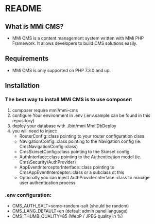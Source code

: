 # README
## What is MMi CMS?

* MMi CMS is a content management system written with MMi PHP Framework. It allows developers to build CMS solutions easily.

## Requirements
* MMi CMS is only supported on PHP 7.3.0 and up.

## Installation

### The best way to install MMi CMS is to use composer:

1. composer require mmi/mmi-cms
2. configure Your environment in .env (.env.sample can be found in this repository)
3. deploy your database with ./bin/mmi Mmi:DbDeploy
4. you will need to inject:
    - RouterConfig::class pointing to your router configuration class
    - NavigationConfig::class pointing to the Navigation config (ie. CmsNavigationConfig::class)
    - CmsSkinsetConfig::class pointing to the Skinset config
    - AuthInterface::class pointing to the Authentication model (ie. Cms\Security\AuthProvider)
    - AppEventInterceptorInterface::class pointing to CmsAppEventInterceptor::class or a subclass ot this
    - Optionally you can inject AuthProviderInterface::class to manage user authentication process

### .env configuration:
* CMS_AUTH_SALT=some-random-salt (should be random)
* CMS_LANG_DEFAULT=en (default admin panel language)
* CMS_THUMB_QUALITY=85 (WebP / JPEG quality in %)
